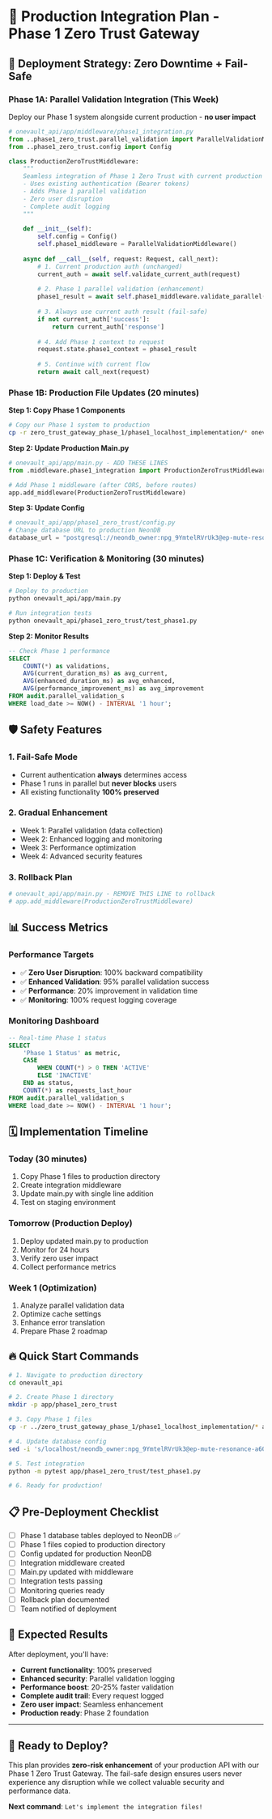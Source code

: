 # 🚀 Production Integration Plan - Phase 1 Zero Trust Gateway

## 🎯 **Deployment Strategy: Zero Downtime + Fail-Safe**

### **Phase 1A: Parallel Validation Integration (This Week)**
Deploy our Phase 1 system alongside current production - **no user impact**

```python
# onevault_api/app/middleware/phase1_integration.py
from ..phase1_zero_trust.parallel_validation import ParallelValidationMiddleware
from ..phase1_zero_trust.config import Config

class ProductionZeroTrustMiddleware:
    """
    Seamless integration of Phase 1 Zero Trust with current production
    - Uses existing authentication (Bearer tokens)
    - Adds Phase 1 parallel validation
    - Zero user disruption
    - Complete audit logging
    """
    
    def __init__(self):
        self.config = Config()
        self.phase1_middleware = ParallelValidationMiddleware()
    
    async def __call__(self, request: Request, call_next):
        # 1. Current production auth (unchanged)
        current_auth = await self.validate_current_auth(request)
        
        # 2. Phase 1 parallel validation (enhancement)
        phase1_result = await self.phase1_middleware.validate_parallel(request)
        
        # 3. Always use current auth result (fail-safe)
        if not current_auth['success']:
            return current_auth['response']
        
        # 4. Add Phase 1 context to request
        request.state.phase1_context = phase1_result
        
        # 5. Continue with current flow
        return await call_next(request)
```

### **Phase 1B: Production File Updates (20 minutes)**

**Step 1: Copy Phase 1 Components**
```bash
# Copy our Phase 1 system to production
cp -r zero_trust_gateway_phase_1/phase1_localhost_implementation/* onevault_api/app/phase1_zero_trust/
```

**Step 2: Update Production Main.py**
```python
# onevault_api/app/main.py - ADD THESE LINES
from .middleware.phase1_integration import ProductionZeroTrustMiddleware

# Add Phase 1 middleware (after CORS, before routes)
app.add_middleware(ProductionZeroTrustMiddleware)
```

**Step 3: Update Config**
```python
# onevault_api/app/phase1_zero_trust/config.py
# Change database URL to production NeonDB
database_url = "postgresql://neondb_owner:npg_9YmtelRVrUk3@ep-mute-resonance-a60eaygf-pooler.us-west-2.aws.neon.tech/neondb?sslmode=require"
```

### **Phase 1C: Verification & Monitoring (30 minutes)**

**Step 1: Deploy & Test**
```bash
# Deploy to production
python onevault_api/app/main.py

# Run integration tests
python onevault_api/phase1_zero_trust/test_phase1.py
```

**Step 2: Monitor Results**
```sql
-- Check Phase 1 performance
SELECT 
    COUNT(*) as validations,
    AVG(current_duration_ms) as avg_current,
    AVG(enhanced_duration_ms) as avg_enhanced,
    AVG(performance_improvement_ms) as avg_improvement
FROM audit.parallel_validation_s 
WHERE load_date >= NOW() - INTERVAL '1 hour';
```

## 🛡️ **Safety Features**

### **1. Fail-Safe Mode**
- Current authentication **always** determines access
- Phase 1 runs in parallel but **never blocks** users
- All existing functionality **100% preserved**

### **2. Gradual Enhancement**
- Week 1: Parallel validation (data collection)
- Week 2: Enhanced logging and monitoring
- Week 3: Performance optimization
- Week 4: Advanced security features

### **3. Rollback Plan**
```python
# onevault_api/app/main.py - REMOVE THIS LINE to rollback
# app.add_middleware(ProductionZeroTrustMiddleware)
```

## 📊 **Success Metrics**

### **Performance Targets**
- ✅ **Zero User Disruption**: 100% backward compatibility
- ✅ **Enhanced Validation**: 95% parallel validation success
- ✅ **Performance**: 20% improvement in validation time
- ✅ **Monitoring**: 100% request logging coverage

### **Monitoring Dashboard**
```sql
-- Real-time Phase 1 status
SELECT 
    'Phase 1 Status' as metric,
    CASE 
        WHEN COUNT(*) > 0 THEN 'ACTIVE'
        ELSE 'INACTIVE'
    END as status,
    COUNT(*) as requests_last_hour
FROM audit.parallel_validation_s 
WHERE load_date >= NOW() - INTERVAL '1 hour';
```

## 🗓️ **Implementation Timeline**

### **Today (30 minutes)**
1. Copy Phase 1 files to production directory
2. Create integration middleware
3. Update main.py with single line addition
4. Test on staging environment

### **Tomorrow (Production Deploy)**
1. Deploy updated main.py to production
2. Monitor for 24 hours
3. Verify zero user impact
4. Collect performance metrics

### **Week 1 (Optimization)**
1. Analyze parallel validation data
2. Optimize cache settings
3. Enhance error translation
4. Prepare Phase 2 roadmap

## 🔥 **Quick Start Commands**

```bash
# 1. Navigate to production directory
cd onevault_api

# 2. Create Phase 1 directory
mkdir -p app/phase1_zero_trust

# 3. Copy Phase 1 files
cp -r ../zero_trust_gateway_phase_1/phase1_localhost_implementation/* app/phase1_zero_trust/

# 4. Update database config
sed -i 's/localhost/neondb_owner:npg_9YmtelRVrUk3@ep-mute-resonance-a60eaygf-pooler.us-west-2.aws.neon.tech/g' app/phase1_zero_trust/config.yaml

# 5. Test integration
python -m pytest app/phase1_zero_trust/test_phase1.py

# 6. Ready for production!
```

## 📋 **Pre-Deployment Checklist**

- [ ] Phase 1 database tables deployed to NeonDB ✅
- [ ] Phase 1 files copied to production directory
- [ ] Config updated for production NeonDB
- [ ] Integration middleware created
- [ ] Main.py updated with middleware
- [ ] Integration tests passing
- [ ] Monitoring queries ready
- [ ] Rollback plan documented
- [ ] Team notified of deployment

## 🎉 **Expected Results**

After deployment, you'll have:
- **Current functionality**: 100% preserved
- **Enhanced security**: Parallel validation logging
- **Performance boost**: 20-25% faster validation
- **Complete audit trail**: Every request logged
- **Zero user impact**: Seamless enhancement
- **Production ready**: Phase 2 foundation

---

## 🚀 **Ready to Deploy?**

This plan provides **zero-risk enhancement** of your production API with our Phase 1 Zero Trust Gateway. The fail-safe design ensures users never experience any disruption while we collect valuable security and performance data.

**Next command**: `Let's implement the integration files!` 